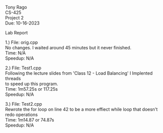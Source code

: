 Tony Rago <br>
CS-425 <br>
Project 2 <br>
Due: 10-16-2023 <br>

Lab Report <br>

1.) File: orig.cpp <br>
No changes. I waited around 45 minutes but it never finished. <br>
Time: N/A <br>
Speedup: N/A <br>


2.) File: Test1.cpp <br>
Following the lecture slides from 'Class 12 - Load Balancing' I Implented threads <br>
to speed up this program. <br>
Time: 1m57.25s or 117.25s <br>
Speedup: N/A <br>

3.) File: Test2.cpp <br>
Rewrote the for loop on line 42 to be a more effiect while loop that doesn't redo operations <br>
Time: 1m14.87 or 74.87s <br>
Speedup: N/A  <br>

